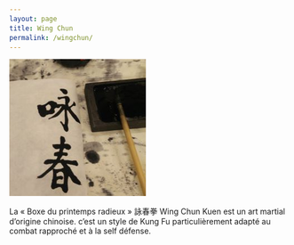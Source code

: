 ```yaml
---
layout: page
title: Wing Chun
permalink: /wingchun/
---
```


![Wing Chun](/images/Wingchun_calli.jpg)

La « Boxe du printemps radieux »  詠春拳 Wing Chun Kuen est un art martial d’origine chinoise. c’est un style de Kung Fu particulièrement adapté au combat rapproché et à la self défense.
